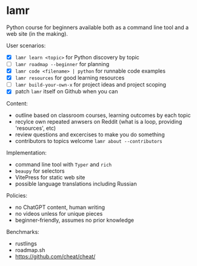 # lamr

Python course for beginners available both as a command line tool and a web site
(in the making).

User scenarios:

- [x] `lamr learn <topic>` for Python discovery by topic
- [ ] `lamr roadmap --beginner` for planning
- [x] `lamr code <filename> | python` for runnable code examples
- [x] `lamr resources` for good learning resources
- [ ] `lamr build-your-own-x` for project ideas and project scoping
- [x] patch `lamr` itself on Github when you can

Content:

- outline based on classroom courses, learning outcomes by each topic
- recylce own repeated anwsers on Reddit (what is a loop, providing 'resources', etc)
- review questions and excercises to make you do something
- contributors to topics welcome `lamr about --contributors`

Implementation:

- command line tool with `Typer` and `rich`
- `beaupy` for selectors
- VitePress for static web site
- possible language translations including Russian

Policies:

- no ChatGPT content, human writing
- no videos unless for unique pieces
- beginner-friendly, assumes no prior knowledge

Benchmarks:

- rustlings
- roadmap.sh
- https://github.com/cheat/cheat/
